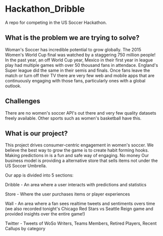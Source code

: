 # Hackathon_Dribble
A repo for competing in the US Soccer Hackathon.

## What is the problem we are trying to solve?

Woman's Soccer has incredible potential to grow globally.  The 2015 Women's World Cup final was watched by a staggering 750 million people! In the past year, an off World Cup year, Mexico in their first year in league play had multiple games with over 50 thousand fans in attendace. England's Super league did the same in their semis and finals. Once fans leave the match or turn off their TV there are very few web and mobile apps that are continuously engaging with those fans, particularly ones with a global outlook.

## Challenges

There are no women's soccer API's out there and very few quality datasets freely available. Other sports such as women's basketball have this.

## What is our project?

This project drives consumer-centric engagement in women's soccer. We believe the best way to grow the game is to create habit forming hooks. Making predictions in is a fun and safe way of engaging. No money Our business model is providing a alternative store that sells items not under the US Soccer Umbrella.

Our app is divided into 5 sections:

Dribble - An area where a user interacts with predictions and statistics

Store - Where the user purchases items or player experiences

Wall - An area where a fan sees realtime tweets and sentiments overs time (we also recorded tonight's Chicago Red Stars vs Seattle Reign game and provided insights over the entire game!)

Twitter - Tweets of WoSo Writers, Teams Members, Retired Players, Recent Callups by category
